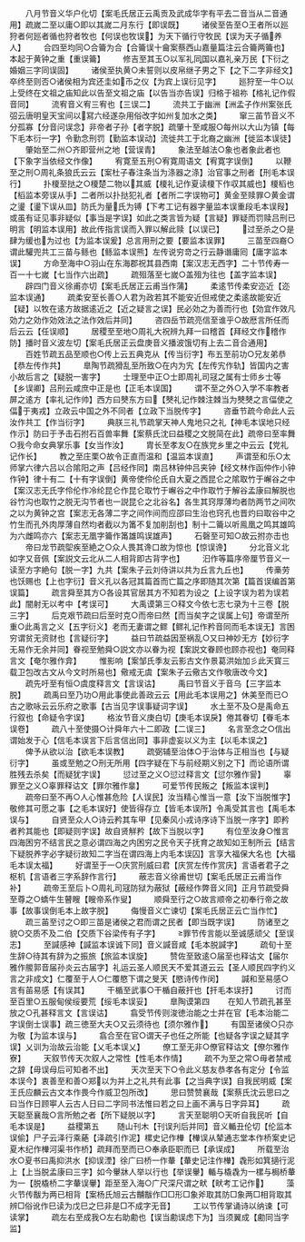 <!-- { "loadSidebar": true } -->
　　八月节音义华户化切【案毛氏居正云禹贡及武成华字有平去二音当从二音通用】疏嵗二至以庸○即以其嵗二月东行【即误既】
　　诸侯至告至○王者所以廵狩者何廵者循也狩者牧也【何误也牧误】为天下循行守牧民【误为天子循养人】
　　合四至均同○合籥为合【合籥误十龠案蔡西山嘉量篇注云合籥两籥也】本起于黄钟之重【重误籥】
　　修吉至其玉○以军礼同国以嘉礼亲万民【下衍之婚姻三字同误固】
　　诸侯至执黄○未誓则以皮帛继子男之下【之下二字非经文】卒终至则否○诸侯相为宾还圭如币之仪【为宾上误衍见字】
　　廵狩至一牛○以上受终在文祖之庙知此以告至文祖之庙【以告当亦告误】归格于祖祢【格礼记作假音同】
　　流宥音义宥三宥也【三误二】
　　流共工于幽洲【洲孟子作州案张氏弨云唐明皇天宝间以冩六经遂杂用俗改字如州复加水之类】
　　窜三苖节音义不分孤寡【分音问误念】非帝者子孙【者字脱】疏肇十至咸服○每州以大山为镇【每下毛本衍一字】令勤念刑罚【勤监本误动】流徙共工于北裔之幽洲【徙监本误徒】
　　肇始至二州○齐即营州之地【营误青】
　　象法至越法○象也者象此者也【下象字当依经文作像】
　　宥寛至五刑○宥寛周语文【宥寛字误倒】
　　以鞭至之刑○周礼条狼氏云云【案杜子春注条当为涤器之涤】治官事之刑者【刑毛本误行】
　　扑榎至挞之○榎楚二物以其威【榎礼记作夏读榎下作収其威也】榎槄也【槄监本旁误从手】二者所以扑挞犯礼者【者所二字误物可】黄金至赎罪○黄金谓之璗【璗下误从皿】防氏为量氏为镈【下考工记有器字量监本误重段毛本误叚】或虽有证见事非疑似【事当是字误】如此之类言皆为疑【言疑】罪疑而罚赎吕刑已明言【明监本误用】故此传指言误而入罪以解此赎【以误已】
　　过至杀之○是肆为缓也为过也【为监本误爰】总言用刑之要【要监本误罪】
　　三苗至四裔○谓此驩兜共工三苗与鲧也【鲧监本误熊】左传说穷竒之行云静谮庸囘【庸字监本误】
　　方命至海中○羽山在东海郡祝其县西南【案汉志无西字】二十节传寿一百一十七嵗【七当作六出疏】
　　疏殂落至七嵗○盖殂为往也【盖字监本误】
　　辟四门音义徐甫亦切【案毛氏居正云甫当作蒲】
　　柔逺节传柔安迩近【迩监本误通】
　　疏柔安至长善○人君为政若其不能安近但戒使之柔逺故能安近【疑】以牧在逺方故据逺近之【近之疑言之误】民必効之为善而行也【効宜作效凡効力之効作効效法之法作效后并同】
　　咨四岳节疏亮信至谁乎○故厯言所任而后云云【任误顺】
　　居稷至至地○周礼大祝辨九拜一曰稽首【拜经文作稽作防】播时音义波左切【案毛氏居正云盘庚音义播波饿切有上去二音合通用】
　　百姓节疏五品至顺也○传上云五典克从【传当衍字】布五至前功○兄友弟恭【恭左传作共】
　　臯陶节疏猾乱至所致○在内为宄【左传宄作轨】皆国内之害小故后言之【疑脱一害字】
　　士理至中正○士即周礼司冦之属有士师乡士等【乡误卿】吕刑云咸庶中正是也【正毛本误国】
　　谓不至之外○入学不率教者屏之逺方【率礼记作帅】西方曰僰东方曰【僰礼记作棘注棘当为僰僰之言偪使之偪于夷戎】立政云中国之外不同者【立政下当脱传字】
　　咨垂节疏今命此人云汝作共工【作当衍字】
　　典朕三礼节疏掌天神人鬼地只之礼【神毛本误地只经作示】防曰于予击石拊石百兽率舞【案蔡氏沈曰益稷之文脱简在此】疏帝曰至率舞○我今命女典掌乐事【女当作汝】
　　胄长至孝友○在族党乡里之中云云【党礼记作长】
　　教之至庄栗○故令正直而温和【温监本误直】
　　声谓至和乐○太师掌六律六吕以合隂阳之声【吕经作同】南吕林钟仲吕夹钟【经文林作函仲作小钟作钟】律十有二【十有字误倒】黄帝使伶伦氏自大夏之西昆仑之隂取竹于嶰谷之中【案汉志无氏字伶伦作冷纶昆仑作昆仑取竹于嶰谷之中作取竹于解谷孟康曰解脱也谷竹沟也取竹之脱无沟节者也一説昆仑之北谷名】各生其窍厚薄均者防两节之间吹之以为黄钟之宫【案志无各薄二字之间作间而应邵曰生治也窍孔也晋灼曰取谷中之竹生而孔外肉厚薄自然均者截以为筩不复加削刮也】制十二籥以听鳯凰之鸣其雄鸣为六雌鸣亦六【案志无凰字籥作筩雄鸣误雄声】
　　石磬至可知○故云拊亦击也
　　帝曰龙节疏堲疾至絶之○众人畏其谗口故为惊也【惊误谗】
　　分北音义北如字又音佩【案説文云北从二人相背即古背字也】
　　汩作等篇序帝厘节音义一读至方字絶句【脱一字】九共【案朱子云刘侍讲以共为丘言九丘也】
　　传槀劳也饫赐也【上也字衍】音义孔以各冠其篇首而亡篇之序即随其次第【篇首误编首第误篇】
　　疏言舜至其方○各设其官居其方不知若为设之【上设字误为若为误若此】闇射无以考中【考误可】
　　大禹谟第三○释文今依七志七录为十三卷【脱三字】
　　后克艰节疏曰后至时克○而帝曰然【而当矣字之误属上句】帝谓至所重○此禹言之义【五字衍义】老而无妻谓之鳏【鳏礼记作矜音同而毛本误无】言困穷谓贫无资财也【言疑衍字】
　　益曰节疏益因至祸乱○又曰神妙无方【妙衍字无易作无余并同】眷视至勉舜○説文亦以眷为视【案説文眷顾也顾亦视也】奄同释言文【奄尔雅作弇】
　　惟影响【案邹氏季友云影古文作景葛洪始加彡此天寳三载卫包改古文从今文时所易也】儆戒无虞【案朱子云儆古文作敬唐改今文】
　　疏先吁至有恒○虞度释言文【言误诂】
　　禹曰节音义于音乌【三字监本脱】
　　疏禹曰至乃功○用此事使此善政云云【用此毛本误用之】休美至而已○古之歌咏云云乐府之歌事【古当见字误事疑词字误】
　　水土至不及○是禹命五行叙也【命疑令字误】
　　格汝节音义庚白切【庚毛本误戾】倦其眷切【眷毛本误卷】
　　疏八十至使摄○计舜年六十二即政【二误三】
　　名言至念之○信出谓始发于心【信毛本误言下后言信出同】事非虚妄以义为主【以毛本误之】
　　俾予从欲以治【欲毛本误教】
　　疏弼辅至治体○于治体与正相当也【与疑衍字】
　　虽或至勉之○刑无所用【四字疑在下与前经期义别之下】而论语所谓胜残去杀矣【而疑犹字误】
　　愆过至之义○愆过释言文【愆尔雅作諐】
　　辜罪至之义○辜罪释诂文【罪尔雅作辠】
　　可爱节传民叛之【叛监本误判】
　　疏帝曰至不再○人心惟甚危险【人误民】汝当精心惟当一意【汝下当脱惟字】敬修其可愿之事【之毛本误好】使皆得存立【皆毛本误所】令禹受其言也【禹毛本误与】
　　自贤至众人○诗云矜其车甲【见秦风小戎诗序诗下当脱一序字】即矜者矜其能也【即疑则字误】故自贤觧矜【故下当脱以字】
　　有位至汝身○惟言四海困穷不结言民之意必谓四海之内困穷之民令天子抚育之故知如王制所云【结言下疑脱养字必字疑衍故知二字当在谓四海上内毛本误囚】言享大福保大名也【大福毛本误太福】
　　好谓至于一○庆赏刑威曰君【庆赏左传作赏庆】言语者君子之枢机【言语者三字系辞作言行】
　　蔽志音义徐甫世切【案毛氏居正云甫当作补】
　　疏帝王至后卜○周礼司冦防狱为蔽狱【蔽经作弊音义同】正月节疏受舜至尊之○蟜牛生瞽瞍【瞍帝系作叟】
　　顺舜至行之○故言顺帝之初奉行帝之故事【故事误倒毛本上故字脱】
　　侮慢音义亡谏切【案毛氏居正云亡当作忙】
　　疏三苖至讨之○即三苗是诸侯之君而谓之民者【即当既字误】
　　防诸至之貌○交质不及二伯【交质下谷梁传有子字】
　　罪节传言能以至诚感顽父【至误志】
　　至諴感神【諴监本误诚下同】音义諴音咸【毛本脱諴字】
　　疏旬十至生辞○待其有辞为之振旅【旅监本误旋】
　　赞佐至致逺○届至也释诂文【届尔雅作艐郭音届孙炎云古届字】礼运云圣人顺民天不爱其道云云【圣人顺民四字约义言之非成文】仁覆至于人○仁覆愍下谓之旻天【愍诗传作闵】
　　諴和至易感○言有苖易感【有误其】
　　干楯至武事○干楯自蔽扞也【扞毛本误扜】
　　讨而至百里○五服甸侯绥要荒【绥毛本误妥】
　　臯陶谟第四
　　在知人节疏孔甚至放之○孔甚释言文【言误诂】
　　翕受节传则浚徳治能之士并在官【毛本治能二字误倒士误事】疏三徳至大夫○又云须待也【须尔雅作】
　　有国至诸侯○只亦为敬【为监本误与】
　　翕合至在官○谓天子也任之所能【也疑各字误之疑其字误】乂训为治故云治能【乂毛本误乂】
　　僚工至无非○僚官释诂文【僚尔雅作寮】
　　天叙节传天次叙人之常性【性毛本作情】
　　疏不为至之常○毋者禁戒之辞【毋误母后可知者不出】
　　天次至天下○令此义慈友恭孝各有定分【令监本误今】衷善至和善○郑以为并上之礼共有此事【之当典字误】自我民明威【案王氏应麟云古文本作畏今作威卫包所改】
　　思曰赞赞襄哉【案蔡氏沈云思曰之曰当作日顾寕人云古人日曰二字同书法惟曰若之曰上画不满与日字异耳】
　　疏天聪至襄哉○言所勉之者【所下疑脱以字】
　　言天至聪明○天听自我民听【自毛本误是】
　　益稷第五
　　随山刊木【刊误刋后并同】音义輴丑伦切【伦监本误偷】尸子云泽行乘蕝【泽疏引作泥】樏史记作檋【檋误从辇通志堂本作桥案史记夏木纪作檋河渠书作桥】疏拜而至而已○奉承臣职而已【承误成】
　　所载至治水○夏书曰禹抑洪水【抑误湮】徐广曰桥一作輂【輂史记注作檋】毳形如箕擿行泥上【上当脱孟康曰三字】如今轝牀人举以行也【举误轝】輴与橇毳为一樏与梮桥輂为一【脱橇桥二字輂误轝】距至至入海○广尺深尺谓之畎【畎考工记作】
　　藻火节传黻为两已相背【案杨氏旭云古黼黻作□□形□象斧取其防□象两□相背取其辨□俗讹作巳读为戊巳之巳非是□不成字无音】
　　工以节传掌诵诗以纳谏【可读掌】
　　疏左右至成我○左右助勴也【误当勴误虑下为】当须翼成【勴同当字监】
